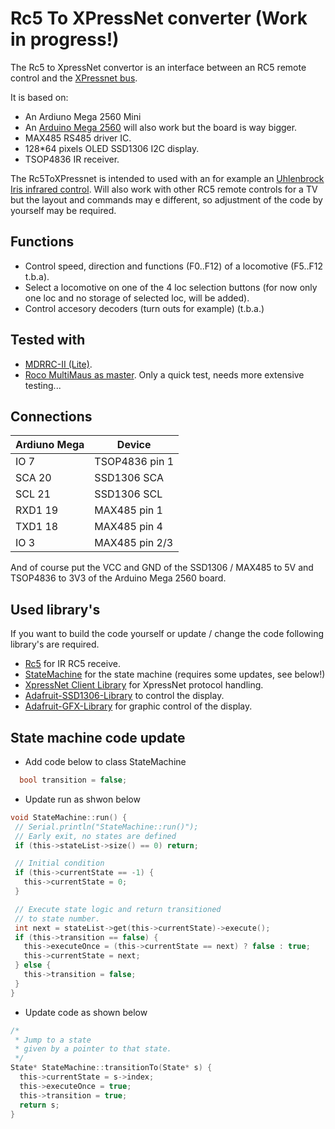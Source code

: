 # Rc5 To XPressNet converter (Work in progress!)

The Rc5 to XpressNet convertor is an interface between an RC5 remote control and the [XPressnet bus](www.lenzusa.com/1newsite1/Manuals/xpressnet.pdf). 

It is based on: 

 * An Ardiuno Mega 2560 Mini
 * An [Arduino Mega 2560](https://store.arduino.cc/arduino-mega-2560-rev3) will also work but the board is way bigger. 
 * MAX485 RS485 driver IC.
 * 128*64 pixels OLED SSD1306 I2C display. 
 * TSOP4836 IR receiver.
 
The Rc5ToXPressnet is intended to used with an for example an [Uhlenbrock Iris infrared control](https://www.uhlenbrock.de/de_DE/produkte/digizen/I63D744D-001.htm!ArcEntryInfo=0004.9.I63D744D). Will also work with other RC5 remote controls for a TV but the layout and commands may e different, so adjustment of the code by yourself may be required.
 
## Functions
 * Control speed, direction and functions (F0..F12) of a locomotive (F5..F12 t.b.a).
 * Select a locomotive on one of the 4 loc selection buttons (for now only one loc and no storage of selected loc, will be added).
 * Control accesory decoders (turn outs for example) (t.b.a.)

## Tested with
 * [MDRRC-II (Lite)](https://robertdotevers.wordpress.com/). 
 * [Roco MultiMaus as master](https://www.roco.cc/en/product/5215-multimaus-0-0-0-0-0-004001-0/products.html). Only a quick test, needs more extensive testing...
 
## Connections

| Ardiuno Mega  | Device         |
| ------------  | -------------- |
| IO 7          | TSOP4836 pin 1 |
| SCA 20        | SSD1306 SCA    |
| SCL 21        | SSD1306 SCL    |
| RXD1 19       | MAX485 pin 1   |
| TXD1 18       | MAX485 pin 4   |
| IO   3        | MAX485 pin 2/3 |

And of course put the VCC and GND of the SSD1306 / MAX485 to 5V and TSOP4836 to 3V3 of the Arduino Mega 2560 board. 

## Used library's
If you want to build the code yourself or update / change the code following library's are required.
 * [Rc5](https://github.com/guyc/RC5) for IR RC5 receive.
 * [StateMachine](https://github.com/jrullan/StateMachine) for the state machine (requires some updates, see below!) 
 * [XpressNet Client Library](http://pgahtow.de/wiki/index.php?title=XpressNet) for XpressNet protocol handling.
 * [Adafruit-SSD1306-Library](https://github.com/adafruit/Adafruit_SSD1306) to control the display.
 * [Adafruit-GFX-Library](https://github.com/adafruit/Adafruit-GFX-Library) for graphic control of the display.

## State machine code update

 * Add code below to class StateMachine
  
```c
  bool transition = false;
```
  
 * Update run as shwon below
 
 ```c
 void StateMachine::run() {
  // Serial.println("StateMachine::run()");
  // Early exit, no states are defined
  if (this->stateList->size() == 0) return;

  // Initial condition
  if (this->currentState == -1) {
    this->currentState = 0;
  }

  // Execute state logic and return transitioned
  // to state number.
  int next = stateList->get(this->currentState)->execute();
  if (this->transition == false) {
    this->executeOnce = (this->currentState == next) ? false : true;
    this->currentState = next;
  } else {
    this->transition = false;
  }
}
```

* Update code as shown below

```c
/*
 * Jump to a state
 * given by a pointer to that state.
 */
State* StateMachine::transitionTo(State* s) {
  this->currentState = s->index;
  this->executeOnce = true;
  this->transition = true;
  return s;
}
```